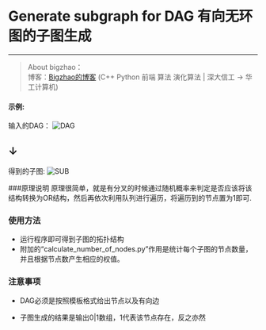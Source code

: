 # Generate subgraph for DAG 有向无环图的子图生成
-------------

> About bigzhao：  
  博客：[Bigzhao的博客](https://bigzhao.github.io/)
 (C++ Python 前端 算法 演化算法 | 深大信工 -> 华工计算机)


#### 示例:  
输入的DAG：
![DAG](http://o6gcipdzi.bkt.clouddn.com/DAG.png)

## ↓

得到的子图:
![SUB](http://o6gcipdzi.bkt.clouddn.com/SUB.png)



###原理说明
原理很简单，就是有分叉的时候通过随机概率来判定是否应该将该结构转换为OR结构，然后再依次利用队列进行遍历，将遍历到的节点置为1即可.


### 使用方法
- 运行程序即可得到子图的拓扑结构
- 附加的“calculate_number_of_nodes.py”作用是统计每个子图的节点数量，并且根据节点数产生相应的权值。


### 注意事项
- DAG必须是按照模板格式给出节点以及有向边

- 子图生成的结果是输出0|1数组，1代表该节点存在，反之亦然
